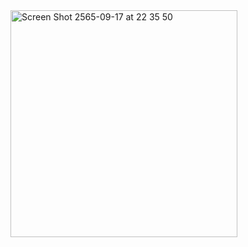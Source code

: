 <img width="363" alt="Screen Shot 2565-09-17 at 22 35 50" src="https://user-images.githubusercontent.com/57714919/190864777-531c5c89-5895-47e7-9cbb-863e30376a06.png">
